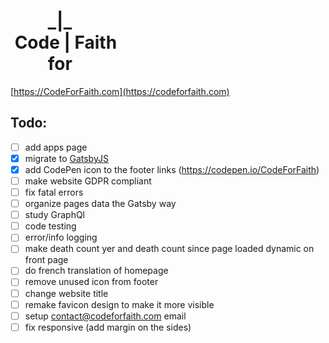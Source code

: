 <h1>
&nbsp;&nbsp;&nbsp;&nbsp;&nbsp;&nbsp;&nbsp;&nbsp;&nbsp;_|_<br>
&nbsp;Code&nbsp;|&nbsp;Faith<br>
&nbsp;&nbsp;&nbsp;&nbsp;&nbsp;&nbsp;&nbsp;&nbsp;&nbsp;for
</h1>

[https://CodeForFaith.com](https://codeforfaith.com)

## Todo:
- [ ] add apps page
- [x] migrate to [GatsbyJS](https://www.gatsbyjs.org/)
- [x] add CodePen icon to the footer links (https://codepen.io/CodeForFaith)
- [ ] make website GDPR compliant
- [ ] fix fatal errors
- [ ] organize pages data the Gatsby way
- [ ] study GraphQl
- [ ] code testing
- [ ] error/info logging
- [ ] make death count yer and death count since page loaded dynamic on front page
- [ ] do french translation of homepage
- [ ] remove unused icon from footer
- [ ] change website title
- [ ] remake favicon design to make it more visible
- [ ] setup contact@codeforfaith.com email
- [ ] fix responsive (add margin on the sides)
